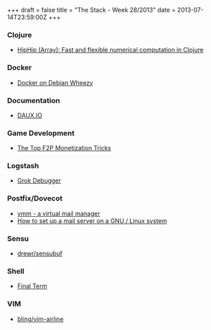 +++
draft = false
title = "The Stack - Week 28/2013"
date = 2013-07-14T23:59:00Z
+++



### Clojure

 - [HipHip (Array): Fast and flexible numerical computation in Clojure][introducinghiphiparrayfastandflexiblenumericalcomputationinclojureprismaticblog]

[introducinghiphiparrayfastandflexiblenumericalcomputationinclojureprismaticblog]: http://blog.getprismatic.com/blog/2013/7/10/introducing-hiphip-array-fast-and-flexible-numerical-computation-in-clojure


### Docker

 - [Docker on Debian Wheezy][dockerondebianwheezygrendelmannet]

[dockerondebianwheezygrendelmannet]: http://www.grendelman.net/wp/docker-on-debian-wheezy/


### Documentation

 - [DAUX.IO][dauxio]

[dauxio]: http://daux.io/


### Game Development

 - [The Top F2P Monetization Tricks][gamasutraraminshokrizadesblogthetopf2pmonetizationtricks]

[gamasutraraminshokrizadesblogthetopf2pmonetizationtricks]: http://www.gamasutra.com/blogs/RaminShokrizade/20130626/194933/?


### Logstash

 - [Grok Debugger][grokdebugger]

[grokdebugger]: http://grokdebug.herokuapp.com/#


### Postfix/Dovecot

 - [vmm - a virtual mail manager][vmmavirtualmailmanagervmm061documentation]
 - [How to set up a mail server on a GNU / Linux system][howtosetupamailserveronagnulinuxsystem]

[vmmavirtualmailmanagervmm061documentation]: http://vmm.localdomain.org/
[howtosetupamailserveronagnulinuxsystem]: http://flurdy.com/docs/postfix/


### Sensu

 - [drewr/sensubuf][drewrsensubuf]

[drewrsensubuf]: https://github.com/drewr/sensubuf


### Shell

 - [Final Term][finalterm]

[finalterm]: http://finalterm.org/


### VIM

 - [bling/vim-airline][blingvimairline]

[blingvimairline]: https://github.com/bling/vim-airline
